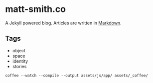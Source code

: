 matt-smith.co
=================

A Jekyll powered blog. Articles are written in [Markdown](http://daringfireball.net/projects/markdown/syntax).

## Tags

- object
- space
- identity
- stories

`coffee --watch --compile --output assets/js/app/ assets/_coffee/`